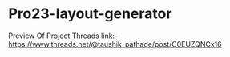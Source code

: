 # Pro23-layout-generator
Preview Of Project Threads link:-
https://www.threads.net/@taushik_pathade/post/C0EUZQNCx16
